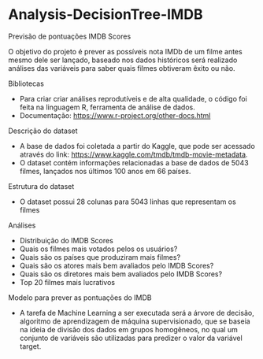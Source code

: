 # Analysis-DecisionTree-IMDB

Previsão de pontuações IMDB Scores

O objetivo do projeto é prever as possíveis nota IMDb de um filme antes mesmo dele ser lançado, baseado nos dados históricos será realizado análises das variáveis para saber quais filmes obtiveram êxito ou não.

Bibliotecas
- Para criar criar análises reprodutíveis e de alta qualidade, o código foi feita na linguagem R, ferramenta de análise de dados. 
- Documentação: https://www.r-project.org/other-docs.html

Descrição do dataset
- A base de dados foi coletada a partir do Kaggle, que pode ser acessado através do link: https://www.kaggle.com/tmdb/tmdb-movie-metadata. 
- O dataset contém informações relacionadas a base de dados de 5043 filmes, lançados nos últimos 100 anos em 66 países.

Estrutura do dataset
- O dataset possui 28 colunas para 5043 linhas que representam os filmes

Análises
- Distribuição do IMDB Scores
- Quais os filmes mais votados pelos os usuários?
- Quais são os países que produziram mais filmes?
- Quais são os atores mais bem avaliados pelo IMDB Scores?
- Quais são os diretores mais bem avaliados pelo IMDB Scores?
- Top 20 filmes mais lucrativos

Modelo para prever as pontuações do IMDB
- A tarefa de Machine Learning a ser executada será a árvore de decisão, algoritmo de aprendizagem de máquina supervisionado, que se baseia na ideia de divisão dos dados em grupos homogêneos, no qual um conjunto de variáveis são utilizadas para predizer o valor da variável target.
